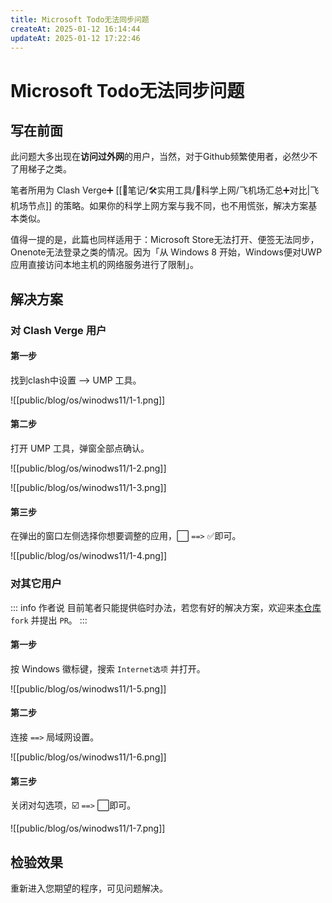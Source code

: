 ```yaml
---
title: Microsoft Todo无法同步问题
createAt: 2025-01-12 16:14:44
updateAt: 2025-01-12 17:22:46
---
```

# Microsoft Todo无法同步问题

## 写在前面

此问题大多出现在**访问过外网**的用户，当然，对于Github频繁使用者，必然少不了用梯子之类。

笔者所用为 Clash Verge➕ [[📒笔记/🛠️实用工具/📡科学上网/飞机场汇总➕对比|飞机场节点]] 的策略。如果你的科学上网方案与我不同，也不用慌张，解决方案基本类似。

值得一提的是，此篇也同样适用于：Microsoft Store无法打开、便签无法同步，Onenote无法登录之类的情况。因为「从 Windows 8 开始，Windows便对UWP应用直接访问本地主机的网络服务进行了限制」。

## 解决方案

### 对 Clash Verge 用户

<h4>第一步</h4>

找到clash中设置 --> UMP 工具。

![[public/blog/os/winodws11/1-1.png]]

<h4>第二步</h4>

打开 UMP 工具，弹窗全部点确认。

![[public/blog/os/winodws11/1-2.png]]

![[public/blog/os/winodws11/1-3.png]]

<h4>第三步</h4>

在弹出的窗口左侧选择你想要调整的应用，⬜ `==>` ✅即可。

![[public/blog/os/winodws11/1-4.png]]

### 对其它用户

::: info 作者说
目前笔者只能提供临时办法，若您有好的解决方案，欢迎来[本仓库](https://github.com/get1024/RyanJoy-s_Web) `fork` 并提出 `PR`。
:::

<h4>第一步</h4>

按 Windows 徽标键，搜索 `Internet选项` 并打开。

![[public/blog/os/winodws11/1-5.png]]

<h4>第二步</h4>

连接 `==>` 局域网设置。

![[public/blog/os/winodws11/1-6.png]]

<h4>第三步</h4>

关闭对勾选项，☑️ `==>` ⬜即可。

![[public/blog/os/winodws11/1-7.png]]

## 检验效果

重新进入您期望的程序，可见问题解决。